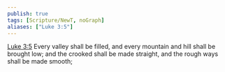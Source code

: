 ```yaml
---
publish: true
tags: [Scripture/NewT, noGraph]
aliases: ["Luke 3:5"]
---
```

[Luke 3:5](https://churchofjesuschrist.org/study/scriptures/nt/luke/3?lang=eng&id=p5#p5) Every valley shall be filled, and every mountain and hill shall be brought low; and the crooked shall be made straight, and the rough ways shall be made smooth;
